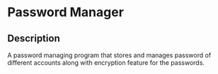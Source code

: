 # Password Manager

## Description
A password managing program that stores and manages password of different accounts along with encryption feature for the passwords.